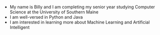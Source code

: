 + My name is Billy and I am completing my senior year studying Computer Science at the University of Southern Maine
+ I am well-versed in Python and Java
+ I am interested in learning more about Machine Learning and Artificial Intelligent

<!---
bsusanto9/bsusanto9 is a ✨ special ✨ repository because its `README.md` (this file) appears on your GitHub profile.
You can click the Preview link to take a look at your changes.
--->
